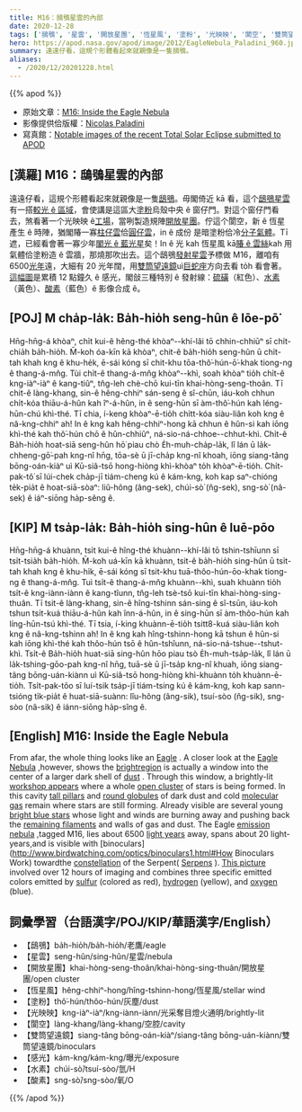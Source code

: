 ```yaml
---
title: M16：鴟鴞星雲的內部
date: 2020-12-28
tags: ['鴟鴞', '星雲', '開放星團', '恆星風', '塗粉', '光映映', '閬空', '雙筒望遠鏡', '感光', '水素', '酸素']
hero: https://apod.nasa.gov/apod/image/2012/EagleNebula_Paladini_960.jpg
summary: 遠遠仔看，這規个形體看起來就親像是一隻鴟鴞。
aliases:
  - /2020/12/20201228.html
---
```


{{% apod %}}

- 原始文章：[M16: Inside the Eagle Nebula](https://apod.nasa.gov/apod/ap201228.html)
- 影像提供佮版權：[Nicolas Paladini](https://www.instagram.com/nicolas_paladini/)
- 寫真館：[Notable images of the recent Total Solar Eclipse submitted to APOD](https://www.facebook.com/media/set?vanity=APOD.Sky&set=a.3216915061746024)

## [漢羅] M16：鴟鴞星雲的內部

遠遠仔看，這規个形體看起來就親像是一隻[鴟鴞](https://www.pbs.org/wnet/nature/eagles-introduction/3089/)。毋閣倚近 kā 看，這个[鴟鴞星雲](https://en.wikipedia.org/wiki/Eagle_Nebula)有一搭[較光 ê 區域](https://noirlab.edu/public/images/noao-02181/)，會使講是這區大[塗粉](https://apod.nasa.gov/apod/ap030706.html)烏殼中央 ê 窗仔門。對這个窗仔門看去，煞看著一个光映映 ê[工場](https://www.youtube.com/watch?v=rvXIgpIuuxw)，當咧製造規陣[開放星團](https://apod.nasa.gov/apod/open_clusters.html)。佇這个閬空，新 ê 恆星產生 ê 時陣，猶閣賰一寡[柱仔雲](https://apod.nasa.gov/apod/ap201206.html)佮[圓仔雲](https://apod.nasa.gov/apod/ap081228.html)，in ê 成份 是暗塗粉佮冷[分子氣體](https://apod.nasa.gov/apod/ap201122.html)。Tī 遮，已經看會著一寡少年[閣光 ê 藍光星](https://apod.nasa.gov/apod/ap200909.html)矣！In ê 光 kah 恆星風 kā[賰 ê 雲絲](https://apod.nasa.gov/apod/ap181202.html)kah 用氣體佮塗粉造 ê 雲牆，那燒那吹出去。這个鴟鴞[發射星雲](https://apod.nasa.gov/apod/emission_nebulae.html)予標做 M16，離咱有 6500[光年](https://starchild.gsfc.nasa.gov/docs/StarChild/questions/question19.html)遠，大細有 20 光年闊，用[雙筒望遠鏡](http://www.birdwatching.com/optics/binoculars1.html#How%20Binoculars%20Work)uì[巨蛇座](https://chandra.harvard.edu/photo/constellations/serpens.html)方向去看 to̍h 看會著。[這幅圖](https://www.instagram.com/p/CHQf9uxJ3GW/)是累積 12 點鐘久 ê 感光，閣敆三種特別 ê 發射線：[硫磺](https://en.wikipedia.org/wiki/Sulfur)（紅色）、[水素](http://www.rsc.org/periodic-table/element/1/hydrogen)（黃色）、[酸素](https://www.youtube.com/watch?v=uPK_rSf1WUc)（藍色）ê 影像合成 ê。

## [POJ] M cha̍p-la̍k: Ba̍h-hio̍h seng-hûn ê lōe-pō͘

Hn̄g-hn̄g-á khòaⁿ, chi̍t kui-ê hêng-thé khòaⁿ--khí-lâi tō chhin-chhiūⁿ sī chi̍t-chia̍h ba̍h-hio̍h. M̄-koh óa-kīn kā khòaⁿ, chit-ê ba̍h-hio̍h seng-hûn ū chi̍t-tah khah kng ê khu-he̍k, ē-sái kóng sī chit-khu tōa-thô͘-hún-ō͘-khak tiong-ng ê thang-á-mn̂g. Tùi chi̍t-ê thang-á-mn̂g khòaⁿ--khì, soah khòaⁿ tio̍h chi̍t-ê kng-iàⁿ-iàⁿ ê kang-tiûⁿ, tn̂g-leh chè-chō kui-tīn khai-hòng-seng-thoân. Tī chit-ê làng-khang, sin-ê hêng-chhiⁿ sán-seng ê sî-chūn, iáu-koh chhun chi̍t-kóa thiāu-á-hûn kah îⁿ-á-hûn, in ê seng-hūn sī àm-thô͘-hún kah léng-hūn-chú khì-thé. Tī chia, í-keng khòaⁿ-ē-tio̍h chi̍tt-kóa siàu-liân koh kng ê nâ-kng-chhiⁿ ah! In ê kng kah hêng-chhiⁿ-hong kā chhun ê hûn-si kah iōng khì-thé kah thô͘-hún chō ê hûn-chhiûⁿ, ná-sio-ná-chhoe--chhut-khì. Chi̍t-ê Ba̍h-hio̍h hoat-siā seng-hûn hō͘ piau chò E̍h-muh-cha̍p-la̍k, lî lán ū la̍k-chheng-gō͘-pah kng-nî hn̄g, tōa-sè ū jī-cha̍p kng-nî khoah, iōng siang-tâng bōng-oán-kiàⁿ uì Kū-siâ-tsō hong-hiòng khì-khòaⁿ to̍h khòaⁿ-ē-tio̍h. Chi̍t-pak-tô͘ sī lúi-chek cha̍p-jī tiám-cheng kú ê kám-kng, koh kap saⁿ-chióng te̍k-pia̍t ê hoat-siā-sòaⁿ: liû-hông (âng-sek), chúi-sò͘ (n̂g-sek), sng-sò͘ (nâ-sek) ê iáⁿ-siōng ha̍p-sêng ê.

## [KIP] M tsa̍p-la̍k: Ba̍h-hio̍h sing-hûn ê luē-pōo

Hn̄g-hn̄g-á khuànn, tsi̍t kui-ê hîng-thé khuànn--khí-lâi tō tshin-tshīunn sī tsi̍t-tsia̍h ba̍h-hio̍h. M̄-koh uá-kīn kā khuànn, tsit-ê ba̍h-hio̍h sing-hûn ū tsi̍t-tah khah kng ê khu-hi̍k, ē-sái kóng sī tsit-khu tuā-thôo-hún-ōo-khak tiong-ng ê thang-á-mn̂g. Tuì tsi̍t-ê thang-á-mn̂g khuànn--khì, suah khuànn tio̍h tsi̍t-ê kng-iànn-iànn ê kang-tîunn, tn̂g-leh tsè-tsō kui-tīn khai-hòng-sing-thuân. Tī tsit-ê làng-khang, sin-ê hîng-tshinn sán-sing ê sî-tsūn, iáu-koh tshun tsi̍t-kuá thiāu-á-hûn kah înn-á-hûn, in ê sing-hūn sī àm-thôo-hún kah líng-hūn-tsú khì-thé. Tī tsia, í-king khuànn-ē-tio̍h tsitt8-kuá siàu-liân koh kng ê nâ-kng-tshinn ah! In ê kng kah hîng-tshinn-hong kā tshun ê hûn-si kah iōng khì-thé kah thôo-hún tsō ê hûn-tshîunn, ná-sio-ná-tshue--tshut-khì. Tsi̍t-ê Ba̍h-hio̍h huat-siā sing-hûn hōo piau tsò E̍h-muh-tsa̍p-la̍k, lî lán ū la̍k-tshing-gōo-pah kng-nî hn̄g, tuā-sè ū jī-tsa̍p kng-nî khuah, iōng siang-tâng bōng-uán-kiànn uì Kū-siâ-tsō hong-hiòng khì-khuànn to̍h khuànn-ē-tio̍h. Tsi̍t-pak-tôo sī luí-tsik tsa̍p-jī tiám-tsing kú ê kám-kng, koh kap sann-tsióng ti̍k-pia̍t ê huat-siā-suànn: lîu-hông (âng-sik), tsuí-sòo (n̂g-sik), sng-sòo (nâ-sik) ê iánn-siōng ha̍p-sîng ê.

## [English] M16: Inside the Eagle Nebula  

From afar, the whole thing looks like an [Eagle](https://www.pbs.org/wnet/nature/eagles-introduction/3089/) . A closer look at the [Eagle Nebula](https://en.wikipedia.org/wiki/Eagle_Nebula) ,however, shows the [brightregion](https://noirlab.edu/public/images/noao-02181/) is actually a window into the center of a larger dark shell of [dust](https://apod.nasa.gov/apod/ap030706.html) . Through this window, a brightly-lit [workshop appears](https://www.youtube.com/watch?v=rvXIgpIuuxw) where a whole [open cluster](https://apod.nasa.gov/apod/open_clusters.html) of stars is being formed. In this cavity [tall pillars](https://apod.nasa.gov/apod/ap201206.html) and [round globules](https://apod.nasa.gov/apod/ap081228.html) of dark dust and cold [molecular gas](https://apod.nasa.gov/apod/ap201122.html) remain where stars are still forming. Already visible are several young [bright blue stars](https://apod.nasa.gov/apod/ap200909.html) whose light and winds are burning away and pushing back the [remaining filaments](https://apod.nasa.gov/apod/ap181202.html) and walls of gas and dust. The Eagle [emission nebula](https://apod.nasa.gov/apod/emission_nebulae.html) ,tagged M16, lies about 6500 [light years](https://starchild.gsfc.nasa.gov/docs/StarChild/questions/question19.html) away, spans about 20 light-years,and is visible with [binoculars](http://www.birdwatching.com/optics/binoculars1.html#How Binoculars Work) towardthe [constellation](https://spaceplace.nasa.gov/search/constellations/) of the Serpent( [Serpens](https://chandra.harvard.edu/photo/constellations/serpens.html) ). [This picture](https://www.instagram.com/p/CHQf9uxJ3GW/) involved over 12 hours of imaging and combines three specific emitted colors emitted by [sulfur](https://en.wikipedia.org/wiki/Sulfur) (colored as red), [hydrogen](http://www.rsc.org/periodic-table/element/1/hydrogen) (yellow), and [oxygen](https://www.youtube.com/watch?v=uPK_rSf1WUc) (blue).

## 詞彙學習（台語漢字/POJ/KIP/華語漢字/English）

- 【鴟鴞】ba̍h-hio̍h/ba̍h-hio̍h/老鷹/eagle
- 【星雲】seng-hûn/sing-hûn/星雲/nebula
- 【開放星團】khai-hòng-seng-thoân/khai-hòng-sing-thuân/開放星團/open cluster
- 【恆星風】hêng-chhiⁿ-hong/hîng-tshinn-hong/恆星風/stellar wind
- 【塗粉】thô͘-hún/thôo-hún/灰塵/dust
- 【光映映】kng-iàⁿ-iàⁿ/kng-iànn-iànn/光采奪目燈火通明/brightly-lit
- 【閬空】làng-khang/làng-khang/空腔/cavity
- 【雙筒望遠鏡】siang-tâng bōng-oán-kiàⁿ/siang-tâng bōng-uán-kiànn/雙筒望遠鏡/binoculars
- 【感光】kám-kng/kám-kng/曝光/exposure
- 【水素】chúi-sò͘/tsuí-sòo/氫/H
- 【酸素】sng-sò͘/sng-sòo/氧/O

{{% /apod %}}
